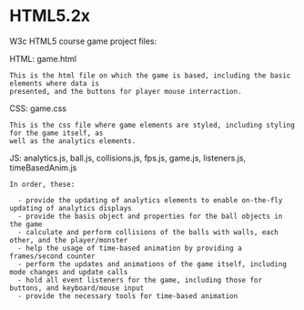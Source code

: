 # HTML5.2x
W3c HTML5 course game project files:

  HTML: game.html
  
    This is the html file on which the game is based, including the basic elements where data is 
    presented, and the buttons for player mouse interraction.

  CSS: game.css
  
    This is the css file where game elements are styled, including styling for the game itself, as 
    well as the analytics elements.
  
  JS: analytics.js, ball.js, collisions.js, fps.js, game.js, listeners.js, timeBasedAnim.js
  
    In order, these:
    
      - provide the updating of analytics elements to enable on-the-fly updating of analytics displays
      - provide the basis object and properties for the ball objects in the game
      - calculate and perform collisions of the balls with walls, each other, and the player/monster
      - help the usage of time-based animation by providing a frames/second counter
      - perform the updates and animations of the game itself, including mode changes and update calls
      - hold all event listeners for the game, including those for buttons, and keyboard/mouse input
      - provide the necessary tools for time-based animation
